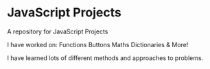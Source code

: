 # JavaScript Projects
 A repository for JavaScript Projects

 I have worked on:
 Functions
 Buttons
 Maths
 Dictionaries
 & More!

 I have learned lots of different methods and approaches to problems.
